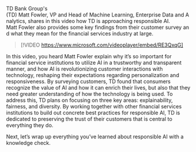 TD Bank Group's (TD) Matt Fowler, VP and Head of Machine Learning, Enterprise Data and Analytics, shares in this video how TD is approaching responsible AI. Matt Fowler also provides some key findings from their customer survey and what they mean for the financial services industry at large.

> [!VIDEO https://www.microsoft.com/videoplayer/embed/RE3QxqG]

In this video, you heard Matt Fowler explain why it’s so important for financial service institutions to utilize AI in a trustworthy and transparent manner, and how AI is revolutionizing customer interactions with technology, reshaping their expectations regarding personalization and responsiveness. By surveying customers, TD found that consumers recognize the value of AI and how it can enrich their lives, but also that they need greater understanding of how the technology is being used. To address this, TD plans on focusing on three key areas: explainability, fairness, and diversity. By working together with other financial services institutions to build out concrete best practices for responsible AI, TD is dedicated to preserving the trust of their customers that is central to everything they do.

Next, let’s wrap up everything you’ve learned about responsible AI with a knowledge check.
